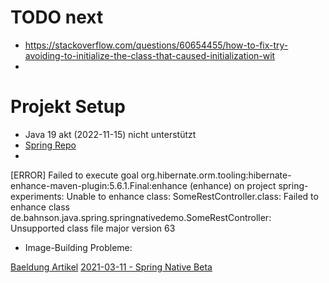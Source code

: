 # TODO next
- https://stackoverflow.com/questions/60654455/how-to-fix-try-avoiding-to-initialize-the-class-that-caused-initialization-wit
- 
# Projekt Setup
- Java 19 akt (2022-11-15) nicht unterstützt
- [Spring Repo](https://repo.spring.io/ui/native/milestone/org/springframework/experimental/spring-aot-maven-plugin/)
- 

  [ERROR] Failed to execute goal org.hibernate.orm.tooling:hibernate-enhance-maven-plugin:5.6.1.Final:enhance (enhance) on project spring-experiments: Unable to enhance class: SomeRestController.class: Failed
  to enhance class de.bahnson.java.spring.springnativedemo.SomeRestController: Unsupported class file major version 63
- Image-Building Probleme:


[Baeldung Artikel](https://www.baeldung.com/spring-native-intro)
[2021-03-11 - Spring Native Beta](https://spring.io/blog/2021/03/11/announcing-spring-native-beta)


